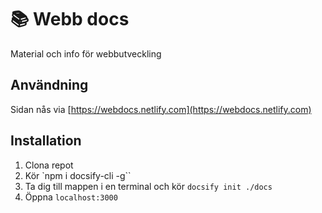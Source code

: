 # 📚 Webb docs

Material och info för webbutveckling 

## Användning
Sidan nås via [https://webdocs.netlify.com](https://webdocs.netlify.com)

## Installation

1. Clona repot
2. Kör `npm i docsify-cli -g``
3. Ta dig till mappen i en terminal och kör `docsify init ./docs`
4. Öppna `localhost:3000`
